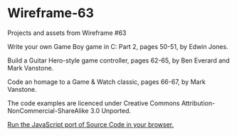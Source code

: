 # Wireframe-63
Projects and assets from Wireframe #63

Write your own Game Boy game in C: Part 2, pages 50-51, by Edwin Jones.

Build a Guitar Hero-style game controller, pages 62-65, by Ben Everard and Mark Vanstone.

Code an homage to a Game & Watch classic, pages 66-67, by Mark Vanstone.

The code examples are licenced under Creative Commons Attribution-NonCommercial-ShareAlike 3.0 Unported.

[Run the JavaScript port of Source Code in your browser.](https://thisarray.github.io/Wireframe-63/source-code-game-and-watch/fire.html)
